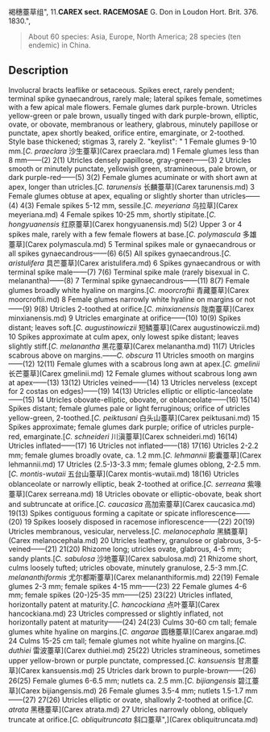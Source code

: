 褐穗薹草组",
11.**CAREX sect. RACEMOSAE** G. Don in Loudon Hort. Brit. 376. 1830.",

> About 60 species: Asia, Europe, North America; 28 species (ten endemic) in China.

## Description
Involucral bracts leaflike or setaceous. Spikes erect, rarely pendent; terminal spike gynaecandrous, rarely male; lateral spikes female, sometimes with a few apical male flowers. Female glumes dark purple-brown. Utricles yellow-green or pale brown, usually tinged with dark purple-brown, elliptic, ovate, or obovate, membranous or leathery, glabrous, minutely papillose or punctate, apex shortly beaked, orifice entire, emarginate, or 2-toothed. Style base thickened; stigmas 3, rarely 2.
  "keylist": "
1 Female glumes 9-10 mm.[*C. praeclara* 沙生薹草](Carex praeclara.md)
1 Female glumes less than 8 mm——(2)
2(1) Utricles densely papillose, gray-green——(3)
2 Utricles smooth or minutely punctate, yellowish green, stramineous, pale brown, or dark purple-red——(5)
3(2) Female glumes acuminate or with short awn at apex, longer than utricles.[*C. tarunensis* 长麟薹草](Carex tarunensis.md)
3 Female glumes obtuse at apex, equaling or slightly shorter than utricles——(4)
4(3) Female spikes 5-12 mm, sessile.[*C. meyeriana* 乌拉草](Carex meyeriana.md)
4 Female spikes 10-25 mm, shortly stipitate.[*C. hongyuanensis* 红原薹草](Carex hongyuanensis.md)
5(2) Upper 3 or 4 spikes male, rarely with a few female flowers at base.[*C. polymascula* 多雄薹草](Carex polymascula.md)
5 Terminal spikes male or gynaecandrous or all spikes gynaecandrous——(6)
6(5) All spikes gynaecandrous.[*C. aristulifera* 具芒薹草](Carex aristulifera.md)
6 Spikes gynaecandrous or with terminal spike male——(7)
7(6) Terminal spike male (rarely bisexual in C. melanantha)——(8)
7 Terminal spike gynaecandrous——(11)
8(7) Female glumes broadly white hyaline on margins.[*C. moorcroftii* 青藏薹草](Carex moorcroftii.md)
8 Female glumes narrowly white hyaline on margins or not——(9)
9(8) Utricles 2-toothed at orifice.[*C. minxianensis* 陇南薹草](Carex minxianensis.md)
9 Utricles emarginate at orifice——(10)
10(9) Spikes distant; leaves soft.[*C. augustinowiczii* 短鳞薹草](Carex augustinowiczii.md)
10 Spikes approximate at culm apex, only lowest spike distant; leaves slightly stiff.[*C. melanantha* 黑花薹草](Carex melanantha.md)
11(7) Utricles scabrous above on margins.——*C. obscura* 
11 Utricles smooth on margins——(12)
12(11) Female glumes with a scabrous long awn at apex.[*C. gmelinii* 长芒薹草](Carex gmelinii.md)
12 Female glumes without scabrous long awn at apex——(13)
13(12) Utricles veined——(14)
13 Utricles nerveless (except for 2 costas on edges)——(19)
14(13) Utricles elliptic or elliptic-lanceolate——(15)
14 Utricles obovate-elliptic, obovate, or oblanceolate——(16)
15(14) Spikes distant; female glumes pale or light ferruginous; orifice of utricles yellow-green, 2-toothed.[*C. peiktusani* 白头山薹草](Carex peiktusani.md)
15 Spikes approximate; female glumes dark purple; orifice of utricles purple-red, emarginate.[*C. schneideri* 川滇薹草](Carex schneideri.md)
16(14) Utricles inflated——(17)
16 Utricles not inflated——(18)
17(16) Utricles 2-2.2 mm; female glumes broadly ovate, ca. 1.2 mm.[*C. lehmannii* 膨囊薹草](Carex lehmannii.md)
17 Utricles (2.5-)3-3.3 mm; female glumes oblong, 2-2.5 mm.[*C. montis-wutaii* 五台山薹草](Carex montis-wutaii.md)
18(16) Utricles oblanceolate or narrowly elliptic, beak 2-toothed at orifice.[*C. serreana* 紫喙薹草](Carex serreana.md)
18 Utricles obovate or elliptic-obovate, beak short and subtruncate at orifice.[*C. caucasica* 高加索薹草](Carex caucasica.md)
19(13) Spikes contiguous forming a capitate or spicate inflorescence——(20)
19 Spikes loosely disposed in racemose inflorescence——(22)
20(19) Utricles membranous, vesicular, nerveless.[*C. melanocephala* 黑鳞薹草](Carex melanocephala.md)
20 Utricles leathery, granulose or glabrous, 3-5-veined——(21)
21(20) Rhizome long; utricles ovate, glabrous, 4-5 mm; sandy plants.[*C. sabulosa* 沙地薹草](Carex sabulosa.md)
21 Rhizome short, culms loosely tufted; utricles obovate, minutely granulose, 2.5-3 mm.[*C. melananthiformis* 尤尔都斯薹草](Carex melananthiformis.md)
22(19) Female glumes 2-3 mm; female spikes 4-15 mm——(23)
22 Female glumes 4-6 mm; female spikes (20-)25-35 mm——(25)
23(22) Utricles inflated, horizontally patent at maturity.[*C. hancockiana* 点叶薹草](Carex hancockiana.md)
23 Utricles compressed or slightly inflated, not horizontally patent at maturity——(24)
24(23) Culms 30-60 cm tall; female glumes white hyaline on margins.[*C. angarae* 圆穗薹草](Carex angarae.md)
24 Culms 15-25 cm tall; female glumes not white hyaline on margins.[*C. duthiei* 雷波薹草](Carex duthiei.md)
25(22) Utricles stramineous, sometimes upper yellow-brown or purple punctate, compressed.[*C. kansuensis* 甘肃薹草](Carex kansuensis.md)
25 Utricles dark brown to purple-brown——(26)
26(25) Female glumes 6-6.5 mm; nutlets ca. 2.5 mm.[*C. bijiangensis* 碧江薹草](Carex bijiangensis.md)
26 Female glumes 3.5-4 mm; nutlets 1.5-1.7 mm——(27)
27(26) Utricles elliptic or ovate, shallowly 2-toothed at orifice.[*C. atrata* 黑穗薹草](Carex atrata.md)
27 Utricles narrowly oblong, obliquely truncate at orifice.[*C. obliquitruncata* 斜口薹草",](Carex obliquitruncata.md)

